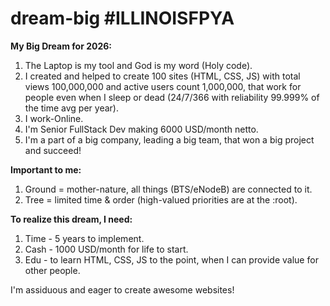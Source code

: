 # dream-big #ILLINOISFPYA

**My Big Dream for 2026:**

1. The Laptop is my tool and God is my word (Holy code).
2. I created and helped to create 100 sites (HTML, CSS, JS) with total views
   100,000,000 and active users count 1,000,000, that work for people even when
   I sleep or dead (24/7/366 with reliability 99.999% of the time avg per year).
3. I work-Online.
4. I'm Senior FullStack Dev making 6000 USD/month netto.
5. I'm a part of a big company, leading a big team, that won a big project and
   succeed!

**Important to me:**

1. Ground = mother-nature, all things (BTS/eNodeB) are connected to it.
2. Tree = limited time & order (high-valued priorities are at the :root).

**To realize this dream, I need:**

1. Time - 5 years to implement.
2. Cash - 1000 USD/month for life to start.
3. Edu - to learn HTML, CSS, JS to the point, when I can provide value for other
   people.

I'm assiduous and eager to create awesome websites!
